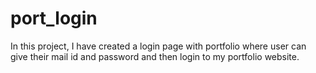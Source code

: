# port_login
In this project, I have created a login page with portfolio where user can give their mail id and password and then login to my portfolio website.
